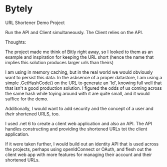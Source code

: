 # Bytely
URL Shortener Demo Project

Run the API and Client simultaneously. The Client relies on the API.

Thoughts:

The project made me think of Bitly right away, so I looked to them as an example and inspiration for keeping the URL short (hence the name that implies this solution produces larger urls than theirs)

I am using in memory caching, but in the real world we would obviously want to persist this data. In the asbsence of a proper datastore, I am using a simple .GetHashCode() on the URL to generate an 'Id', knowing full well that that isn't a good production solution.
I figured the odds of us coming across the same hash while toying around with it are quite small, and it would suffice for the demo.

Additionally, I would want to add security and the concept of a user and *their* shortened URLS, too. 

I used .net 6 to create a client web application and also an API. The API handles constructing and providing the shortened URLs tot the client application.

If it were taken further, I would build out an identity API that is used across the projects, perhaps using openIdConnect or OAuth, and flesh out the client web app with more features for managing their account and their shortened URLs.
